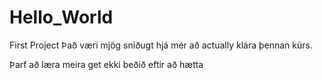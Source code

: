 # Hello_World
First Project
Það væri mjög sniðugt hjá mér að actually klára þennan kúrs.

Þarf að læra meira get ekki beðið eftir að hætta

